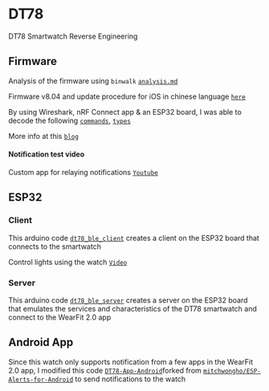 # DT78 
DT78 Smartwatch Reverse Engineering

## Firmware
Analysis of the firmware using `binwalk` [`analysis.md`](https://github.com/fbiego/dt78/blob/master/firmware/analysis.md)

Firmware v8.04 and update procedure for iOS in chinese language [`here`](https://github.com/fbiego/dt78/tree/master/firmware/ios_ota_chinese)

By using Wireshark, nRF Connect app & an ESP32 board, I was able to decode the following [`commands`](https://github.com/fbiego/dt78/blob/master/DT78_COMMANDS.md), [`types`](https://github.com/fbiego/dt78/blob/master/CMD_TYPES.md)

More info at this [`blog`](http://www.biego.tech/dt78)

#### Notification test video

Custom app for relaying notifications 
[`Youtube`](https://youtu.be/2429i_2OC2A)

## ESP32

### Client

This arduino code [`dt78_ble_client`](https://github.com/fbiego/dt78/blob/master/dt78_ble_client/dt78_ble_client.ino) creates a client on the ESP32 board that connects to the smartwatch

Control lights using the watch [`Video`](https://youtu.be/IGo9HJPbSt0)

### Server

This arduino code [`dt78_ble_server`](https://github.com/fbiego/dt78/blob/master/dt78_ble_server/dt78_ble_server.ino) creates a server on the ESP32 board that emulates the services and characteristics of the DT78 smartwatch and connect to the WearFit 2.0 app

## Android App

Since this watch only supports notification from a few apps in the WearFit 2.0 app, I modified this code [`DT78-App-Android`](https://github.com/fbiego/DT78-App-Android)forked from [`mitchwongho/ESP-Alerts-for-Android`](https://github.com/mitchwongho/ESP-Alerts-for-Android) to send notifications to the watch

